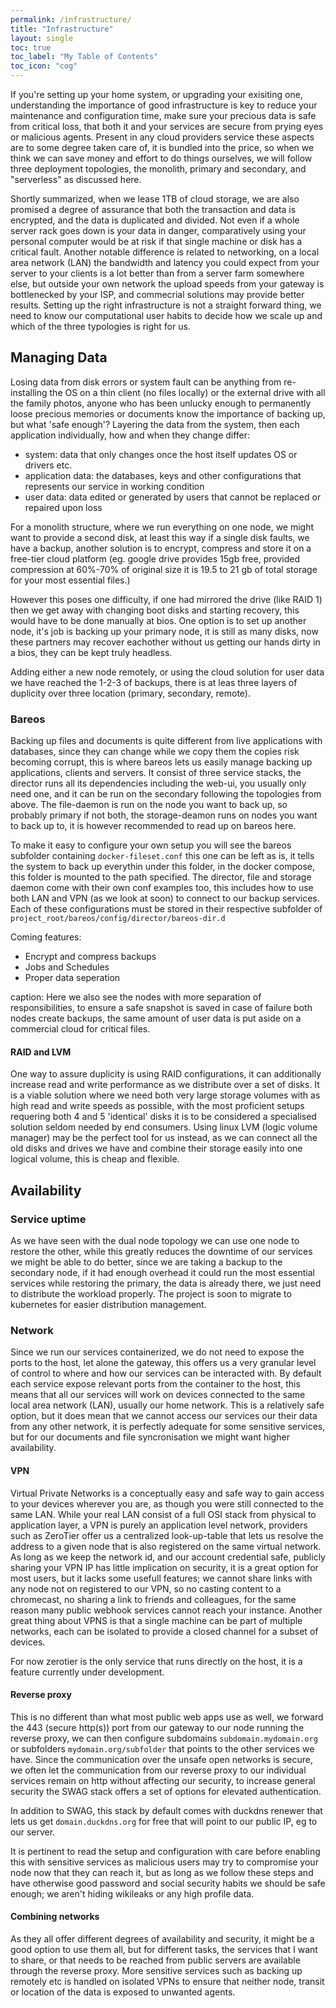 ```yaml
---
permalink: /infrastructure/
title: "Infrastructure"
layout: single
toc: true
toc_label: "My Table of Contents"
toc_icon: "cog"
---
```


If you're setting up your home system, or upgrading your exisiting one, understanding the importance of good infrastructure is key to reduce your maintenance and configuration time, make sure your precious data is safe from critical loss, that both it and your services are secure from prying eyes or malicious agents. Present in any cloud providers service these aspects are to some degree taken care of, it is bundled into the price, so when we think we can save money and effort to do things ourselves, we will follow three deployment topologies, the monolith, primary and secondary, and "serverless" as discussed here.

Shortly summarized, when we lease 1TB of cloud storage, we are also promised a degree of assurance that both the transaction and data is encrypted, and the data is duplicated and divided. Not even if a whole server rack goes down is your data in danger, comparatively using your personal computer would be at risk if that single machine or disk has a critical fault. Another notable difference is related to networking, on a local area network (LAN) the bandwidth and latency you could expect from your server to your clients is a lot better than from a server farm somewhere else, but outside your own network the upload speeds from your gateway is bottlenecked by your ISP, and commecrial solutions may provide better results. Setting up the right infrastructure is not a straight forward thing, we need to know our computational user habits to decide how we scale up and which of the three typologies is right for us.

## Managing Data

Losing data from disk errors or system fault can be anything from re-installing the OS on a thin client (no files locally) or the external drive with all the family photos, anyone who has been unlucky enough to permanently loose precious memories or documents know the importance of backing up, but what 'safe enough'?
Layering the data from the system, then each application individually, how and when they change differ:
- system: data that only changes once the host itself updates OS or drivers etc.
- application data: the databases, keys and other configurations that represents our service in working condition
- user data: data edited or generated by users that cannot be replaced or repaired upon loss

For a monolith structure, where we run everything on one node, we might want to provide a second disk, at least this way if a single disk faults, we have a backup, another solution is to encrypt, compress and store it on a free-tier cloud platform (eg. google drive provides 15gb free, provided compression at 60%-70% of original size it is 19.5 to 21 gb of total storage for your most essential files.)

However this poses one difficulty, if one had mirrored the drive (like RAID 1) then we get away with changing boot disks and starting recovery, this would have to be done manually at bios. One option is to set up another node, it's job is backing up your primary node, it is still as many disks, now these partners may recover eachother without us getting our hands dirty in a bios, they can be kept truly headless.

Adding either a new node remotely, or using the cloud solution for user data we have reached the 1-2-3 of backups, there is at leas three layers of duplicity over three location (primary, secondary, remote).


### Bareos

Backing up files and documents is quite different from live applications with databases, since they can change while we copy them the copies risk becoming corrupt, this is where bareos lets us easily manage backing up applications, clients and servers. It consist of three service stacks, the director runs all its dependencies including the web-ui, you usually only need one, and it can be run on the secondary following the topologies from above. The file-daemon is run on the node you want to back up, so probably primary if not both, the storage-deamon runs on nodes you want to back up to, it is however recommended to read up on bareos here.

To make it easy to configure your own setup you will see the bareos subfolder containing `docker-fileset.conf` this one can be left as is, it tells the system to back up everythin under this folder, in the docker compose, this folder is mounted to the path specified. The director, file and storage daemon come with their own conf examples too, this includes how to use both LAN and VPN (as we look at soon) to connect to our backup services. Each of these configurations must be stored in their respective subfolder of `project_root/bareos/config/director/bareos-dir.d` 

Coming features:
- Encrypt and compress backups
- Jobs and Schedules
- Proper data seperation

caption: Here we also see the nodes with more separation of responsibilities, to ensure a safe snapshot is saved in case of failure both nodes create backups, the same amount of user data is put aside on a commercial cloud for critical files.


#### RAID and LVM

One way to assure duplicity is using RAID configurations, it can additionally increase read and write performance as we distribute over a set of disks. It is a viable solution where we need both very large storage volumes with as high read and write speeds as possible, with the most proficient setups requering both 4 and 5 'identical' disks it is to be considered a specialised solution seldom needed by end consumers. Using linux LVM (logic volume manager) may be the perfect tool for us instead, as we can connect all the old disks and drives we have and combine their storage easily into one logical volume, this is cheap and flexible.

## Availability

### Service uptime

As we have seen with the dual node topology we can use one node to restore the other, while this greatly reduces the downtime of our services we might be able to do better, since we are taking a backup to the secondary node, if it had enough overhead it could run the most essential services while restoring the primary, the data is already there, we just need to distribute the workload properly. The project is soon to migrate to kubernetes for easier distribution management.


### Network

Since we run our services containerized, we do not need to expose the ports to the host, let alone the gateway, this offers us a very granular level of control to where and how our services can be interacted with. By default each service expose relevant ports from the container to the host, this means that all our services will work on devices connected to the same local area network (LAN), usually our home network. This is a relatively safe option, but it does mean that we cannot access our services our their data from any other network, it is perfectly adequate for some sensitive services, but for our documents and file syncronisation we might want higher availability.

#### VPN

Virtual Private Networks is a conceptually easy and safe way to gain access to your devices wherever you are, as though you were still connected to the same LAN. While your real LAN consist of a full OSI stack from physical to application layer, a VPN is purely an application level network, providers such as ZeroTier offer us a centralized look-up-table that lets us resolve the address to a given node that is also registered on the same virtual network. As long as we keep the network id, and our account credential safe, publicly sharing your VPN IP has little implication on security, it is a great option for most users, but it lacks some usefull features; we cannot share links with any node not on registered to our VPN, so no casting content to a chromecast, no sharing a link to friends and colleagues, for the same reason many public webhook services cannot reach your instance. Another great thing about VPNS is that a single machine can be part of multiple networks, each can be isolated to provide a closed channel for a subset of devices.

For now zerotier is the only service that runs directly on the host, it is a feature currently under development.


#### Reverse proxy

This is no different than what most public web apps use as well, we forward the 443 (secure http(s)) port from our gateway to our node running the reverse proxy, we can then configure subdomains `subdomain.mydomain.org` or subfolders `mydomain.org/subfolder` that points to the other services we have. Since the communication over the unsafe open networks is secure, we often let the communication from our reverse proxy to our individual services remain on http without affecting our security, to increase general security the SWAG stack offers a set of options for elevated authentication.

In addition to SWAG, this stack by default comes with duckdns renewer that lets us get `domain.duckdns.org` for free that will point to our public IP, eg to our server.

It is pertinent to read the setup and configuration with care before enabling this with sensitive services as malicious users may try to compromise your node now that they can reach it, but as long as we follow these steps and have otherwise good password and social security habits we should be safe enough; we aren't hiding wikileaks or any high profile data.

#### Combining networks

As they all offer different degrees of availability and security, it might be a good option to use them all, but for different tasks, the services that I want to share, or that needs to be reached from public servers are available through the reverse proxy. More sensitive services such as backing up remotely etc is handled on isolated VPNs to ensure that neither node, transit or location of the data is exposed to unwanted agents.



